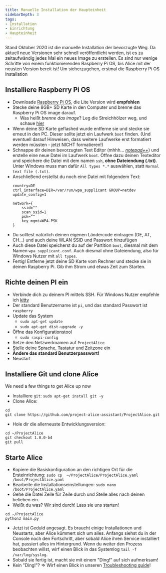 ```yaml
---
title: Manuelle Installation der Haupteinheit
sidebarDepth: 3
tags:
- Installation
- Einrichtung
- Haupteinheit
---
```


Stand Oktober 2020 ist die manuelle Installation der bevorzugte Weg. Da aktuell neue Versionen sehr schnell veröffentlicht werden, ist es zu zeitaufwändig jedes Mal ein neues Image zu erstellen. Es sind nur wenige Schritte von einem funktionierenden Raspberry Pi OS, bis Alice mit der neusten Version bereit ist! Um sicherzugehen, erstmal die Raspberry Pi OS Installation

## Installiere Raspberry Pi OS
- Downloade [Raspberry Pi OS](https://www.raspberrypi.org/downloads/raspberry-pi-os/), die Lite Version wird **empfohlen**
- Stecke deine 8GB+ SD Karte in den Computer und brenne das Raspberry Pi OS image darauf.
   - Was heißt *brenne das image*? Leg die Streichhölzer weg, und schaue [hier](https://tutorials-raspberrypi.de/raspbian-os-auf-eine-sdkarte-bertragen-windows/)
- Wenn deine SD Karte geflashed wurde entferne sie und stecke sie erneut in den PC. Dieser sollte jetzt ein Laufwerk `boot` finden. (Und eventuell darauf Hinweisen, dass weitere Laufwerke erst formatiert werden müssten - jetzt NICHT formatieren!)
- Schnappe dir deinen bevorzugten Text Editor (mhhh... [*notepad++*](https://notepad-plus-plus.org/)) und erstelle eine neue Datei im Laufwerk `boot`. Öffne dazu deinen Texteditor und speichere die Datei mit dem namen `ssh`, **ohne Dateiendung (.txt)**. Unter Windows muss man dafür `All types *.*` auswählen, statt `Normal text file (.txt)`.
- Anschließend erstellst du noch eine Datei mit folgendem Text:
  ```
  country=DE
  ctrl_interface=DIR=/var/run/wpa_supplicant GROUP=netdev
  update_config=1
  
  network={
      ssid=""
      scan_ssid=1
      psk=""
      key_mgmt=WPA-PSK
  }
  ```
- Du solltest natürlich deinen eigenen Ländercode eintragen (DE, AT, CH...) und auch deine WLAN SSID und Passwort hinzufügen
- Auch diese Datei speicherst du auf der Partition `boot`, diesmal mit dem Namen `wpa_supplicant.conf`. Auch diesmal ohne Dateiendung, also für Windows Nutzer mit `all types`.
- Fertig! Entferne jetzt deine SD Karte vom Rechner und stecke sie in deinen Raspberry Pi. Gib ihm Strom und etwas Zeit zum Starten.


## Richte deinen PI ein

- Verbinde dich zu deinem PI mittels SSH. Für Windows Nutzer empfehle ich [kitty](http://www.9bis.net/kitty/#!index.md)
- Der standard Benutzername ist `pi`, und das standard Passwort ist `raspberry`
- Update das System
  - `sudo apt-get update`
  - `sudo apt-get dist-upgrade -y`
- Öffne das Konfigurationstool
  - `sudo raspi-config`
- Setze den Netzwerknamen auf `ProjectAlice`
- Stelle deine Sprache, Tastatur und Zeitzone ein
- **Ändere das standard Benutzerpasswort!**
- Neustart

## Installiere Git und clone Alice

We need a few things to get Alice up now
- Installiere `git`: `sudo apt-get install git -y`
- Clone Alice:
```
cd
git clone https://github.com/project-alice-assistant/ProjectAlice.git
```

- Hole dir die allerneuste Entwicklungsversion:
```
cd ~/ProjectAlice
git checkout 1.0.0-b4
git pull
```

## Starte Alice
- Kopiere die Basiskonfiguration an den richtigen Ort für die Ersteinrichtung: `sudo cp  ~/ProjectAlice/ProjectAlice.yaml /boot/ProjectAlice.yaml`
- Bearbeite die Installationseinstellungen: `sudo nano /boot/ProjectAlice.yaml`
- Gehe die Datei Zeile für Zeile durch und Stelle alles nach deinen belieben ein.
- Weißt du was? Wir sind durch! Lass sie uns starten!
```
cd ~/ProjectAlice
python3 main.py
```
- Jetzt ist Geduld angesagt. Es braucht einige Installationen und Neustarts, aber Alice kümmert sich um alles. Anfangs siehst du in der Console noch den Fortschritt, aber sobald Alice ihren Service installiert hat, passiert alles im Hintergrund. Wenn du weiter den Prozess beobachten willst, wirf einen Blick in das Systemlog `tail -f /var/log/syslog`.
- Sobald sie fertig ist, macht sie mit einem "Ding!" auf sich aufmerksam!
- Kein "Ding!"? => Wirf einen Blick in unseren [Troubleshooting guide](troubleshooting)!

